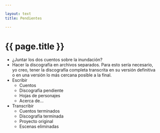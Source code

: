 ```yaml
---

layout: text
title: Pendientes

---
```


# {{ page.title }}

- ¿Juntar los dos cuentos sobre la inundación?
- Hacer la discografía en archivos separados. Para esto sería necesario, yo creo, tener la discografía completa transcrita en su versión definitiva o en una versión lo más cercana posible a la final.
- Escribir
	- Cuentos
	- Discografía pendiente
	- Hojas de personajes
	- Acerca de...
- Transcribir
	- Cuentos terminados
	- Discografía terminada
	- Proyecto original
	- Escenas eliminadas
